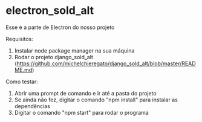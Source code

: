 # electron_sold_alt
Esse é a parte de Electron do nosso projeto

Requisitos:
1. Instalar node package manager na sua máquina
2. Rodar o projeto django_sold_alt (https://github.com/michelchieregato/django_sold_alt/blob/master/README.md)

Como testar:
1. Abrir uma prompt de comando e ir até a pasta do projeto
2. Se ainda não fez, digitar o comando "npm install" para instalar as dependências
3. Digitar o comando "npm start" para rodar o programa
